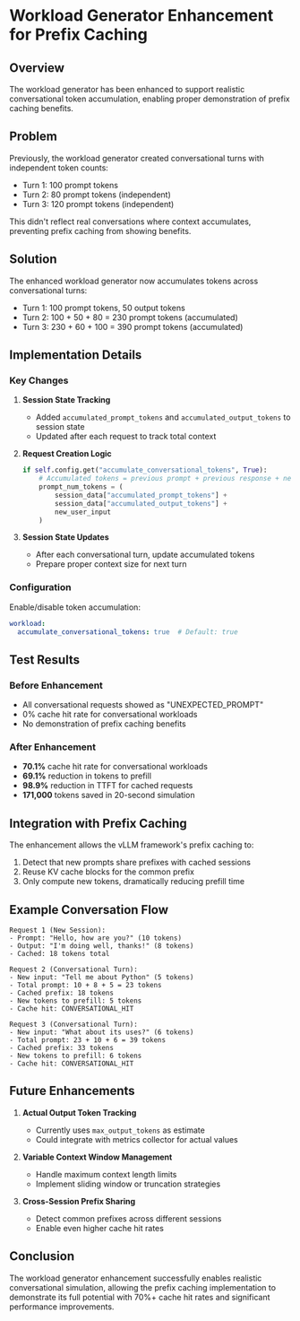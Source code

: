 # Workload Generator Enhancement for Prefix Caching

## Overview

The workload generator has been enhanced to support realistic conversational token accumulation, enabling proper demonstration of prefix caching benefits.

## Problem

Previously, the workload generator created conversational turns with independent token counts:
- Turn 1: 100 prompt tokens
- Turn 2: 80 prompt tokens (independent)
- Turn 3: 120 prompt tokens (independent)

This didn't reflect real conversations where context accumulates, preventing prefix caching from showing benefits.

## Solution

The enhanced workload generator now accumulates tokens across conversational turns:
- Turn 1: 100 prompt tokens, 50 output tokens
- Turn 2: 100 + 50 + 80 = 230 prompt tokens (accumulated)
- Turn 3: 230 + 60 + 100 = 390 prompt tokens (accumulated)

## Implementation Details

### Key Changes

1. **Session State Tracking**
   - Added `accumulated_prompt_tokens` and `accumulated_output_tokens` to session state
   - Updated after each request to track total context

2. **Request Creation Logic**
   ```python
   if self.config.get("accumulate_conversational_tokens", True):
       # Accumulated tokens = previous prompt + previous response + new input
       prompt_num_tokens = (
           session_data["accumulated_prompt_tokens"] + 
           session_data["accumulated_output_tokens"] + 
           new_user_input
       )
   ```

3. **Session State Updates**
   - After each conversational turn, update accumulated tokens
   - Prepare proper context size for next turn

### Configuration

Enable/disable token accumulation:
```yaml
workload:
  accumulate_conversational_tokens: true  # Default: true
```

## Test Results

### Before Enhancement
- All conversational requests showed as "UNEXPECTED_PROMPT"
- 0% cache hit rate for conversational workloads
- No demonstration of prefix caching benefits

### After Enhancement
- **70.1%** cache hit rate for conversational workloads
- **69.1%** reduction in tokens to prefill
- **98.9%** reduction in TTFT for cached requests
- **171,000** tokens saved in 20-second simulation

## Integration with Prefix Caching

The enhancement allows the vLLM framework's prefix caching to:
1. Detect that new prompts share prefixes with cached sessions
2. Reuse KV cache blocks for the common prefix
3. Only compute new tokens, dramatically reducing prefill time

## Example Conversation Flow

```
Request 1 (New Session):
- Prompt: "Hello, how are you?" (10 tokens)
- Output: "I'm doing well, thanks!" (8 tokens)
- Cached: 18 tokens total

Request 2 (Conversational Turn):
- New input: "Tell me about Python" (5 tokens)
- Total prompt: 10 + 8 + 5 = 23 tokens
- Cached prefix: 18 tokens
- New tokens to prefill: 5 tokens
- Cache hit: CONVERSATIONAL_HIT

Request 3 (Conversational Turn):
- New input: "What about its uses?" (6 tokens)
- Total prompt: 23 + 10 + 6 = 39 tokens
- Cached prefix: 33 tokens
- New tokens to prefill: 6 tokens
- Cache hit: CONVERSATIONAL_HIT
```

## Future Enhancements

1. **Actual Output Token Tracking**
   - Currently uses `max_output_tokens` as estimate
   - Could integrate with metrics collector for actual values

2. **Variable Context Window Management**
   - Handle maximum context length limits
   - Implement sliding window or truncation strategies

3. **Cross-Session Prefix Sharing**
   - Detect common prefixes across different sessions
   - Enable even higher cache hit rates

## Conclusion

The workload generator enhancement successfully enables realistic conversational simulation, allowing the prefix caching implementation to demonstrate its full potential with 70%+ cache hit rates and significant performance improvements.